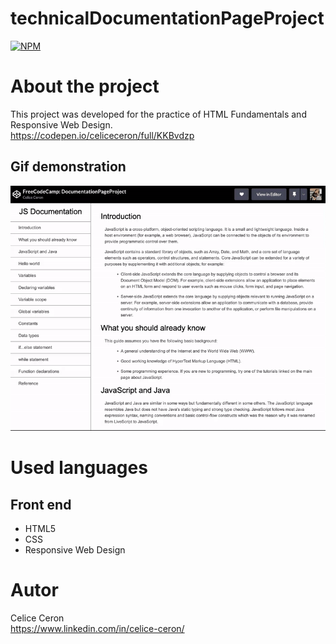 # technicalDocumentationPageProject
[![NPM](https://img.shields.io/npm/l/react)](https://github.com/celiceceron/technicalDocumentationPageProject/blob/master/licence) 

# About the project
This project was developed for the practice of HTML Fundamentals and Responsive Web Design. <br>
https://codepen.io/celiceceron/full/KKBvdzp

## Gif demonstration
![Web 1](https://github.com/celiceceron/technicalDocumentationPageProject/blob/7435de835e3d3ecebba7a15e9b0a862d47011a20/web%20page.gif)

# Used languages
## Front end
- HTML5
- CSS 
- Responsive Web Design

# Autor
Celice Ceron <br>
https://www.linkedin.com/in/celice-ceron/
